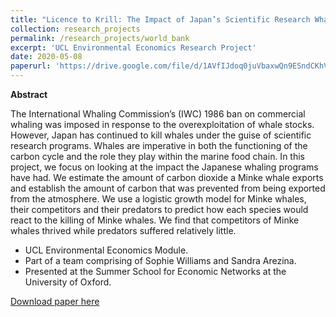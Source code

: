 ```yaml
---
title: "Licence to Krill: The Impact of Japan’s Scientific Research Whaling Programs on the Marine Ecosystem and the Carbon Cycle"
collection: research_projects
permalink: /research_projects/world_bank
excerpt: 'UCL Environmental Economics Research Project'
date: 2020-05-08
paperurl: 'https://drive.google.com/file/d/1AVfIJdoq0juVbaxwQn9ESndCKhVZPL5B/view?usp=sharing'
---
```

**Abstract**

The International Whaling Commission’s (IWC) 1986 ban on commercial whaling was imposed in response to the overexploitation of whale stocks. However, Japan has continued to kill whales under the guise of scientific research programs. Whales are imperative in both the functioning of the carbon cycle and the role they play within the marine food chain. In this project, we focus on looking at the impact the Japanese whaling programs have had. We estimate the amount of carbon dioxide a Minke whale exports and establish the amount of carbon that was prevented from being exported from the atmosphere. We use a logistic growth model for Minke whales, their competitors and their predators to predict how each species would react to the killing of Minke whales. We find that competitors of Minke whales thrived while predators suffered relatively little.

* UCL Environmental Economics Module.
* Part of a team comprising of Sophie Williams and Sandra Arezina.
* Presented at the Summer School for Economic Networks at the University of Oxford.

[Download paper here](https://drive.google.com/file/d/1AVfIJdoq0juVbaxwQn9ESndCKhVZPL5B/view?usp=sharing)
